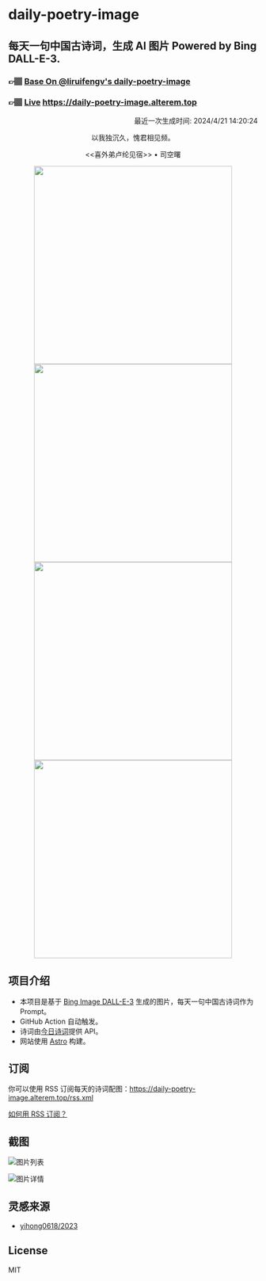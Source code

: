 
# daily-poetry-image

## 每天一句中国古诗词，生成 AI 图片 Powered by Bing DALL-E-3.

### 👉🏽 [Base On @liruifengv's daily-poetry-image](https://github.com/liruifengv/daily-poetry-image)

### 👉🏽 [Live](https://daily-poetry-image.alterem.top/) https://daily-poetry-image.alterem.top

<p align="right">
  最近一次生成时间: 2024/4/21 14:20:24
</p>
<p align="center">
以我独沉久，愧君相见频。
</p>
<p align="center">
<<喜外弟卢纶见宿>> • 司空曙
</p>
<p align="center">
<img src="https://tse2.mm.bing.net/th/id/OIG1.cEOk2t.PQA4Clh0EWl_G" height="400" width="400" />
<img src="https://tse2.mm.bing.net/th/id/OIG1.5gGN.ybCQcxaDo3DSU5h" height="400" width="400" />
<img src="https://tse3.mm.bing.net/th/id/OIG1.UghcMlnHFLR6Ch4FezSy" height="400" width="400" />
<img src="https://tse4.mm.bing.net/th/id/OIG1.cdjhg2hqsLLT.2jFdehp" height="400" width="400" />
</p>

## 项目介绍

-   本项目是基于 [Bing Image DALL-E-3](https://www.bing.com/images/create) 生成的图片，每天一句中国古诗词作为 Prompt。
-   GitHub Action 自动触发。
-   诗词由[今日诗词](https://www.jinrishici.com/)提供 API。
-   网站使用 [Astro](https://astro.build) 构建。

## 订阅

你可以使用 RSS 订阅每天的诗词配图：https://daily-poetry-image.alterem.top/rss.xml

[如何用 RSS 订阅？](https://zhuanlan.zhihu.com/p/55026716)

## 截图

![图片列表](./screenshots/Snipaste_2023-12-28_21-00-26.png)

![图片详情](./screenshots/Snipaste_2023-12-28_21-00-53.png)

## 灵感来源

-   [yihong0618/2023](https://github.com/yihong0618/2023)

## License

MIT
